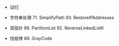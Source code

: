 - 动归

- 字符串处理
  71. SimplifyPath
  93. RestoreIPAddresses

- 双指针
  86. PartitionList
  92. ReverseLinkedListII

- 找规律
  89. GrayCode